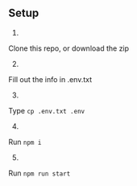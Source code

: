 ## Setup

1.
Clone this repo, or download the zip

2.
Fill out the info in .env.txt

3.
Type `cp .env.txt .env`

4.
Run `npm i`

5.
Run `npm run start`
